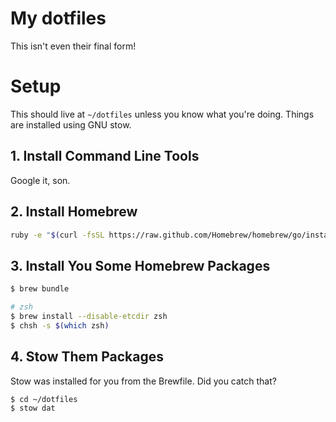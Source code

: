 # My dotfiles

This isn't even their final form!

# Setup

This should live at `~/dotfiles` unless you know what you're doing. Things are
installed using GNU stow.

## 1. Install Command Line Tools

Google it, son.

## 2. Install Homebrew

```sh
ruby -e "$(curl -fsSL https://raw.github.com/Homebrew/homebrew/go/install)"
```

## 3. Install You Some Homebrew Packages

```sh
$ brew bundle

# zsh
$ brew install --disable-etcdir zsh
$ chsh -s $(which zsh)
```

## 4. Stow Them Packages

Stow was installed for you from the Brewfile. Did you catch that?

```sh
$ cd ~/dotfiles
$ stow dat
```


